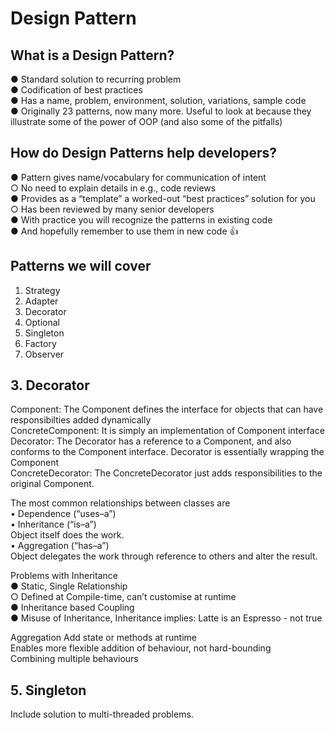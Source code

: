 # Design Pattern

## What is a Design Pattern?
● Standard solution to recurring problem \
● Codification of best practices \
● Has a name, problem, environment, solution, variations, sample code \
● Originally 23 patterns, now many more. Useful to look at because they \
illustrate some of the power of OOP (and also some of the pitfalls)

## How do Design Patterns help developers?
● Pattern gives name/vocabulary for communication of intent  
    ○ No need to explain details in e.g., code reviews \
● Provides as a “template” a worked-out “best practices” solution for you  
    ○ Has been reviewed by many senior developers \
● With practice you will recognize the patterns in existing code \
● And hopefully remember to use them in new code 👍

## Patterns we will cover
1. Strategy 
2. Adapter 
3. Decorator 
4. Optional 
5. Singleton 
6. Factory 
7. Observer

## 3. Decorator 
Component: The Component defines the interface for objects that can have responsibilties added dynamically \
ConcreteComponent: It is simply an implementation of Component interface \
Decorator: The Decorator has a reference to a Component, and also conforms to the Component interface. Decorator is essentially wrapping the Component \
ConcreteDecorator: The ConcreteDecorator just adds responsibilities to the original Component. 

The most common relationships between classes are \
• Dependence (“uses–a”) \
• Inheritance (“is–a”) \
Object itself does the work.\
• Aggregation (“has–a”) \
Object delegates the work through reference to others and alter the result.

Problems with Inheritance \
● Static, Single Relationship \
○ Defined at Compile-time, can’t customise at runtime \
● Inheritance based Coupling \
● Misuse of Inheritance, Inheritance implies: Latte is an Espresso - not true 

Aggregation
Add state or methods at runtime\
Enables more flexible addition of behaviour, not hard-bounding \
Combining multiple behaviours

## 5. Singleton 
 
Include solution to multi-threaded problems.